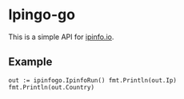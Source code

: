 # Ipingo-go

This is a simple API for [ipinfo.io](https://ipinfo.io).

## Example
`
out := ipinfogo.IpinfoRun()
fmt.Println(out.Ip)
fmt.Println(out.Country)
`
